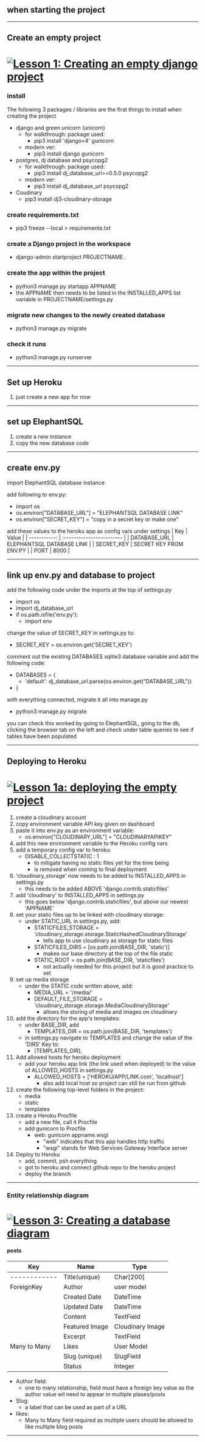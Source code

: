 ## when starting the project
___

## Create an empty project

# [![Lesson 1: Creating an empty django project](http://img.youtube.com/vi/YOUTUBE_VIDEO_ID_HERE/0.jpg)](https://youtu.be/MagEuw9Q4T4)
### install
The following 3 packages / libraries are the first things to install when creating the project
- django and green unicorn (unicorn)
    - for walkthrough: package used:
        - pip3 install 'django<4' gunicorn
    - modern ver:
        - pip3 install django gunicorn
- postgres, dj database and psycopg2
    - for walkthrough: package used:
        - pip3 install dj_database_url==0.5.0 psycopg2
    - modern ver:
        - pip3 install dj_database_url psycopg2
- Coudinary
    - pip3 install dj3-cloudinary-storage

### create requirements.txt
- pip3 freeze --local > requirements.txt

### create a Django project in the workspace
- django-admin startproject PROJECTNAME .

### create the app within the project
- python3 manage.py startapp APPNAME
- the APPNAME then needs to be listed in the INSTALLED_APPS list variable in PROJECTNAME/settings.py

### migrate new changes to the newly created database
- python3 manage.py migrate

### check it runs
- python3 manage.py runserver

___

## Set up Heroku

1. just create a new app for now

___

## set up ElephantSQL

1. create a new instance
2. copy the new database code

___

## create env.py
import ElephantSQL database instance

add following to env.py:
- import os
- os.environ["DATABASE_URL"] = "ELEPHANTSQL DATABASE LINK"
- os.environ["SECRET_KEY"] = "copy in a secret key or make one"

add these values to the heroku app as config vars under settings
| Key          | Value                     |
| -----------: | :------------------------ |
| DATABASE_URL | ELEPHANTSQL DATABASE LINK |
| SECRET_KEY   | SECRET KEY FROM ENV.PY    |
| PORT         | 8000                      |

___

## link up env.py and database to project
add the following code under the imports at the top of settings.py
- import os
- import dj_database_url
- if os.path.isfile('env.py'):
    - import env

change the value of SECRET_KEY in settings.py to:
- SECRET_KEY = os.environ.get('SECRET_KEY')

comment out the existing DATABASES sqlite3 database variable and add the following code:
- DATABASES = {
    - 'default': dj_database_url.parse(os.environ.get("DATABASE_URL"))
- }

with everything connected, migrate it all into manage.py
- python3 manage.py migrate

you can check this worked by going to ElephantSQL, going to the db, clicking the browser tab on the left and check under table queries to see if tables have been populated

___

## Deploying to Heroku

# [![Lesson 1a: deploying the empty project](http://img.youtube.com/vi/YOUTUBE_VIDEO_ID_HERE/0.jpg)](https://youtu.be/Qhypx3Z2Heg)

1. create a cloudinary account
2. copy environment variable API key given on dashboard
3. paste it into env.py as an environment variable:
    - os.environ["CLOUDINARY_URL"] = "CLOUDINARYAPIKEY"
4. add this new environment variable to the Heroku config vars
5. add a temporary config var to heroku:
    - DISABLE_COLLECTSTATIC : 1
        - to mitigate having no static files yet for the time being
        - is removed when coming to final deployment
6. 'cloudinary_storage' now needs to be added to INSTALLED_APPS in settings.py
    - this needs to be added ABOVE 'django.contrib.staticfiles'
7. add 'cloudinary' to INSTALLED_APPS in settings.py
    - this goes below 'django.contrib.staticfiles', but above our newest 'APPNAME'
8. set your static files up to be linked with cloudinary storage:
    - under STATIC_URL in settings.py, add:
        - STATICFILES_STORAGE = 'cloudinary_storage.storage.StaticHashedCloudinaryStorage'
            - tells app to use cloudinary as storage for static files
        - STATICFILES_DIRS = [os.path.join(BASE_DIR, 'static')]
            - makes our base directory at the top of the file static
        - STATIC_ROOT = os.path.join(BASE_DIR, 'staticfiles')
            - not actually needed for this project but it is good practice to set
9. set up media storage
    - under the STATIC code written above, add:
        - MEDIA_URL = '/media/'
        - DEFAULT_FILE_STORAGE = 'cloudinary_storage.storage.MediaCloudinaryStorage'
            - allows the storing of media and images on cloudinary
10. add the directory for the app's templates:
    - under BASE_DIR, add
        - TEMPLATES_DIR = os.path.join(BASE_DIR, 'templates')
    - in settings.py navigate to TEMPLATES and change the value of the 'DIRS' Key to:
        - [TEMPLATES_DIR],
11. Add allowed hosts for heroku deployment
    - add your heroku app link (the link used when deployed) to the value of ALLOWED_HOSTS in settings.py
        - ALLOWED_HOSTS = ['HEROKU/APP/LINK.com', 'localhost']
            - also add local host so project can still be run from github
12. create the following top-level folders in the project:
    - media
    - static
    - templates
13. create a Heroku Procfile
    - add a new file, call it Procfile
    - add gunicorn to Procfile
        - web: gunicorn appname.wsgi
            - "web" indicates that this app handles http traffic
            - "wsgi" stands for Web Services Gateway Interface server
14. Deploy to Heroku
    - add, commit, psh everything
    - got to heroku and connect github repo to the heroku project
    - deploy the branch

___


### Entity relationship diagram
# [![Lesson 3: Creating a database diagram](http://img.youtube.com/vi/YOUTUBE_VIDEO_ID_HERE/0.jpg)](https://youtu.be/TdXxN-4w3_s)
#### posts

|     Key      |      Name      |       Type       |
| ------------ | -------------- | ---------------- |
| ------------ | Title(unique)  |    Char[200]     |
|  ForeignKey  |     Author     |    user model    |
|              |  Created Date  |    DateTime      |
|              |  Updated Date  |    DateTime      |
|              |     Content    |    TextField     |
|              | Featured Image | Cloudinary Image |
|              |     Excerpt    |    TextField     |
| Many to Many |      Likes     |    User Model    |
|              |  Slug (unique) |     SlugField    |
|              |     Status     |     Integer      |

- Author field: 
    - one to many relationship, field must have a foreign key value as the author value wil need to appear in multiple plases/posts
- Slug: 
    - a label that can be used as part of a URL
- likes:
    - Many to Many field required as multiple users should be allowed to like multiple blog posts

___
